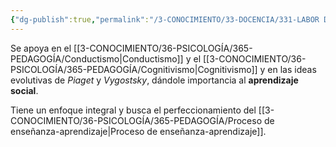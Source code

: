 ```yaml
---
{"dg-publish":true,"permalink":"/3-CONOCIMIENTO/33-DOCENCIA/331-LABOR DOCENTE/Evaluación ecléctica/"}
---
```


Se apoya en el [[3-CONOCIMIENTO/36-PSICOLOGÍA/365-PEDAGOGÍA/Conductismo\|Conductismo]] y el [[3-CONOCIMIENTO/36-PSICOLOGÍA/365-PEDAGOGÍA/Cognitivismo\|Cognitivismo]] y en las ideas evolutivas de *Piaget* y *Vygostsky*, dándole importancia al **aprendizaje social**.

Tiene un enfoque integral y busca el perfeccionamiento del [[3-CONOCIMIENTO/36-PSICOLOGÍA/365-PEDAGOGÍA/Proceso de enseñanza-aprendizaje\|Proceso de enseñanza-aprendizaje]].